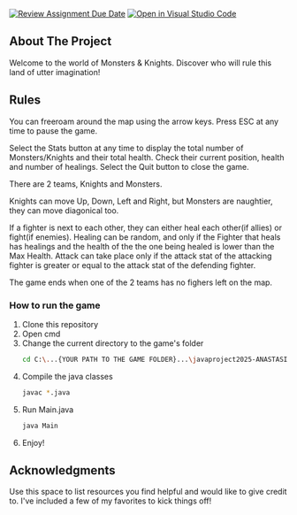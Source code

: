 [![Review Assignment Due Date](https://classroom.github.com/assets/deadline-readme-button-22041afd0340ce965d47ae6ef1cefeee28c7c493a6346c4f15d667ab976d596c.svg)](https://classroom.github.com/a/eYiY0jga)
[![Open in Visual Studio Code](https://classroom.github.com/assets/open-in-vscode-2e0aaae1b6195c2367325f4f02e2d04e9abb55f0b24a779b69b11b9e10269abc.svg)](https://classroom.github.com/online_ide?assignment_repo_id=19699699&assignment_repo_type=AssignmentRepo)

<!-- ABOUT THE PROJECT -->
## About The Project

Welcome to the world of Monsters & Knights. Discover who will rule this land of utter imagination!

## Rules

You can freeroam around the map using the arrow keys. Press ESC at any time to pause the game.

Select the Stats button at any time to display the total number of Monsters/Knights and their total health. Check their current position, health and number of healings.
Select the Quit button to close the game.

There are 2 teams, Knights and Monsters.

Knights can move Up, Down, Left and Right, but Monsters are naughtier, they can move diagonical too.

If a fighter is next to each other, they can either heal each other(if allies) or fight(if enemies).
Healing can be random, and only if the Fighter that heals has healings and the health of the the one being healed is lower than the Max Health.
Attack can take place only if the attack stat of the attacking fighter is greater or equal to the attack stat of the defending fighter.

The game ends when one of the 2 teams has no fighers left on the map.

### How to run the game
1. Clone this repository
2. Open cmd
3. Change the current directory to the game's folder
   ```sh
   cd C:\...{YOUR PATH TO THE GAME FOLDER}...\javaproject2025-ANASTASIA-KESISI\Assignment_4\src
   ```
4. Compile the java classes
   ```sh
   javac *.java
   ```
5. Run Main.java
   ```js
   java Main
   ```
6. Enjoy!

<!-- ACKNOWLEDGMENTS -->
## Acknowledgments

Use this space to list resources you find helpful and would like to give credit to. I've included a few of my favorites to kick things off!


